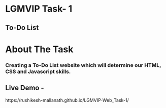 <h1> LGMVIP Task- 1 </h1>
<h2> To-Do List </h1>

<h1> About The Task </h1>
<h3> Creating a To-Do List website which will determine our HTML, CSS and Javascript skills. <h3>

<h2> Live Demo - </h2>
https://rushikesh-mallanath.github.io/LGMVIP-Web_Task-1/

